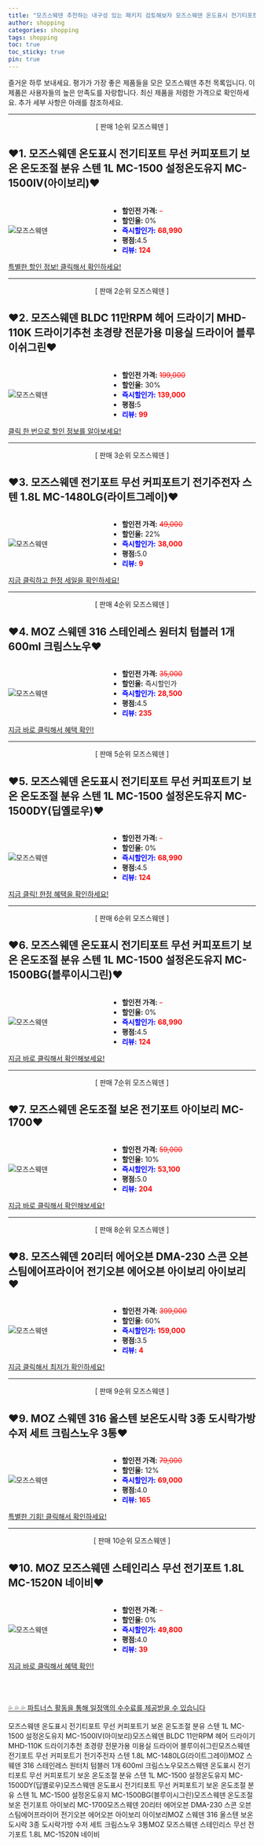 ```yaml
---
title: "모즈스웨덴 추천하는 내구성 있는 패키지 검토해보자 모즈스웨덴 온도표시 전기티포트 무선 커피포트기"
author: shopping
categories: shopping
tags: shopping
toc: true
toc_sticky: true
pin: true
---
```

즐거운 하루 보내세요. 평가가 가장 좋은 제품들을 모은 모즈스웨덴 추천 목록입니다. 이 제품은 사용자들의 높은 만족도를 자랑합니다. 최신 제품을 저렴한 가격으로 확인하세요. 추가 세부 사항은 아래를 참조하세요.

---
<p class="toplist" style="margin: 0 auto; display: block; width: fit-content;">[ 판매 1순위 모즈스웨덴 ]</p>

<h2><strong>❤️1. 모즈스웨덴 온도표시 전기티포트 무선 커피포트기 보온 온도조절 분유 스텐 1L MC-1500 설정온도유지 MC-1500IV(아이보리)❤️</strong></h2>

<div style="display: flex; align-items: center;">
    <div style="flex: 0.4;">
        <img src="https://thumbnail8.coupangcdn.com/thumbnails/remote/230x230ex/image/vendor_inventory/6e5b/92f6aaf515253460688c65a565e22bca3bc9b90967a6813bd5d7015f06a7.jpg" alt="모즈스웨덴" style="max-width: 100%;">
    </div>
    <div style="flex: 0.6; margin-left: 10px;">
        <ul>
            <li><strong>할인전 가격:</strong> <del style="color: red;">-</del></li>
            <li><strong>할인율:</strong> 0%</li>
            <li><span style='color:blue'><strong>즉시할인가:</strong></span> <span style='color:red'><strong>68,990</strong></span></li>
            <li><strong>평점:</strong>4.5</li>
            <li><span style='color:blue'><strong>리뷰:</strong></span> <span style='color:red'><strong>124</strong></span></li>
        </ul>
    </div>
</div>
<div class="center">
    <a href="https://William4Davisa.github.io?lptag=AF9450613&subid=githubio&pageKey=7701457650&traceid=V0-153&itemId=20621138655&vendorItemId=88009293426" class="myButton">
        특별한 할인 정보! 클릭해서 확인하세요!
    </a>
</div>


---
<p class="toplist" style="margin: 0 auto; display: block; width: fit-content;">[ 판매 2순위 모즈스웨덴 ]</p>

<h2><strong>❤️2. 모즈스웨덴 BLDC 11만RPM 헤어 드라이기 MHD-110K 드라이기추천 초경량 전문가용 미용실 드라이어 블루이쉬그린❤️</strong></h2>

<div style="display: flex; align-items: center;">
    <div style="flex: 0.4;">
        <img src="https://thumbnail6.coupangcdn.com/thumbnails/remote/230x230ex/image/vendor_inventory/fd6a/013c45412ced9e52c24f1624f8414ed429a5688904ecd5c876e594b0d2fd.jpg" alt="모즈스웨덴" style="max-width: 100%;">
    </div>
    <div style="flex: 0.6; margin-left: 10px;">
        <ul>
            <li><strong>할인전 가격:</strong> <del style="color: red;">199,000</del></li>
            <li><strong>할인율:</strong> 30%</li>
            <li><span style='color:blue'><strong>즉시할인가:</strong></span> <span style='color:red'><strong>139,000</strong></span></li>
            <li><strong>평점:</strong>5</li>
            <li><span style='color:blue'><strong>리뷰:</strong></span> <span style='color:red'><strong>99</strong></span></li>
        </ul>
    </div>
</div>
<div class="center">
    <a href="https://William4Davisa.github.io?lptag=AF9450613&subid=githubio&pageKey=8142634299&traceid=V0-153&itemId=23140979318&vendorItemId=90333251849" class="myButton">
        클릭 한 번으로 할인 정보를 알아보세요!
    </a>
</div>


---
<p class="toplist" style="margin: 0 auto; display: block; width: fit-content;">[ 판매 3순위 모즈스웨덴 ]</p>

<h2><strong>❤️3. 모즈스웨덴 전기포트 무선 커피포트기 전기주전자 스텐 1.8L MC-1480LG(라이트그레이)❤️</strong></h2>

<div style="display: flex; align-items: center;">
    <div style="flex: 0.4;">
        <img src="https://thumbnail7.coupangcdn.com/thumbnails/remote/230x230ex/image/vendor_inventory/e3bc/3178ba3202a13cc159b7f52064b73d8356e51cf298b24b5828c4069d95c5.jpg" alt="모즈스웨덴" style="max-width: 100%;">
    </div>
    <div style="flex: 0.6; margin-left: 10px;">
        <ul>
            <li><strong>할인전 가격:</strong> <del style="color: red;">49,000</del></li>
            <li><strong>할인율:</strong> 22%</li>
            <li><span style='color:blue'><strong>즉시할인가:</strong></span> <span style='color:red'><strong>38,000</strong></span></li>
            <li><strong>평점:</strong>5.0</li>
            <li><span style='color:blue'><strong>리뷰:</strong></span> <span style='color:red'><strong>9</strong></span></li>
        </ul>
    </div>
</div>
<div class="center">
    <a href="https://William4Davisa.github.io?lptag=AF9450613&subid=githubio&pageKey=7895213655&traceid=V0-153&itemId=21624730823&vendorItemId=88695272215" class="myButton">
        지금 클릭하고 한정 세일을 확인하세요!
    </a>
</div>


---
<p class="toplist" style="margin: 0 auto; display: block; width: fit-content;">[ 판매 4순위 모즈스웨덴 ]</p>

<h2><strong>❤️4. MOZ 스웨덴 316 스테인레스 원터치 텀블러 1개 600ml 크림스노우❤️</strong></h2>

<div style="display: flex; align-items: center;">
    <div style="flex: 0.4;">
        <img src="https://thumbnail10.coupangcdn.com/thumbnails/remote/230x230ex/image/vendor_inventory/6ced/07841e6aaa92fc13b654b97deede2b84bc21bfe554154591d55cb10d9726.jpg" alt="모즈스웨덴" style="max-width: 100%;">
    </div>
    <div style="flex: 0.6; margin-left: 10px;">
        <ul>
            <li><strong>할인전 가격:</strong> <del style="color: red;">35,000</del></li>
            <li><strong>할인율:</strong> 즉시할인가</li>
            <li><span style='color:blue'><strong>즉시할인가:</strong></span> <span style='color:red'><strong>28,500</strong></span></li>
            <li><strong>평점:</strong>4.5</li>
            <li><span style='color:blue'><strong>리뷰:</strong></span> <span style='color:red'><strong>235</strong></span></li>
        </ul>
    </div>
</div>
<div class="center">
    <a href="https://William4Davisa.github.io?lptag=AF9450613&subid=githubio&pageKey=7895935758&traceid=V0-153&itemId=21627842389&vendorItemId=88678834353" class="myButton">
        지금 바로 클릭해서 혜택 확인!
    </a>
</div>


---
<p class="toplist" style="margin: 0 auto; display: block; width: fit-content;">[ 판매 5순위 모즈스웨덴 ]</p>

<h2><strong>❤️5. 모즈스웨덴 온도표시 전기티포트 무선 커피포트기 보온 온도조절 분유 스텐 1L MC-1500 설정온도유지 MC-1500DY(딥옐로우)❤️</strong></h2>

<div style="display: flex; align-items: center;">
    <div style="flex: 0.4;">
        <img src="https://thumbnail6.coupangcdn.com/thumbnails/remote/230x230ex/image/vendor_inventory/a4ed/08d918a77873491830247f882bba3e6b8622ae9e5b5bc14aa396c833a4a5.jpg" alt="모즈스웨덴" style="max-width: 100%;">
    </div>
    <div style="flex: 0.6; margin-left: 10px;">
        <ul>
            <li><strong>할인전 가격:</strong> <del style="color: red;">-</del></li>
            <li><strong>할인율:</strong> 0%</li>
            <li><span style='color:blue'><strong>즉시할인가:</strong></span> <span style='color:red'><strong>68,990</strong></span></li>
            <li><strong>평점:</strong>4.5</li>
            <li><span style='color:blue'><strong>리뷰:</strong></span> <span style='color:red'><strong>124</strong></span></li>
        </ul>
    </div>
</div>
<div class="center">
    <a href="https://William4Davisa.github.io?lptag=AF9450613&subid=githubio&pageKey=7701457650&traceid=V0-153&itemId=20621138659&vendorItemId=88009293421" class="myButton">
        지금 클릭! 한정 혜택을 확인하세요!
    </a>
</div>


---
<p class="toplist" style="margin: 0 auto; display: block; width: fit-content;">[ 판매 6순위 모즈스웨덴 ]</p>

<h2><strong>❤️6. 모즈스웨덴 온도표시 전기티포트 무선 커피포트기 보온 온도조절 분유 스텐 1L MC-1500 설정온도유지 MC-1500BG(블루이시그린)❤️</strong></h2>

<div style="display: flex; align-items: center;">
    <div style="flex: 0.4;">
        <img src="https://thumbnail6.coupangcdn.com/thumbnails/remote/230x230ex/image/vendor_inventory/4cc7/8d33664c64cd8621bf1b14607d2a580c3da46f8b36a0079ef9223e91c456.jpg" alt="모즈스웨덴" style="max-width: 100%;">
    </div>
    <div style="flex: 0.6; margin-left: 10px;">
        <ul>
            <li><strong>할인전 가격:</strong> <del style="color: red;">-</del></li>
            <li><strong>할인율:</strong> 0%</li>
            <li><span style='color:blue'><strong>즉시할인가:</strong></span> <span style='color:red'><strong>68,990</strong></span></li>
            <li><strong>평점:</strong>4.5</li>
            <li><span style='color:blue'><strong>리뷰:</strong></span> <span style='color:red'><strong>124</strong></span></li>
        </ul>
    </div>
</div>
<div class="center">
    <a href="https://William4Davisa.github.io?lptag=AF9450613&subid=githubio&pageKey=7701457650&traceid=V0-153&itemId=20621138651&vendorItemId=88009293431" class="myButton">
        지금 바로 클릭해서 확인해보세요!
    </a>
</div>


---
<p class="toplist" style="margin: 0 auto; display: block; width: fit-content;">[ 판매 7순위 모즈스웨덴 ]</p>

<h2><strong>❤️7. 모즈스웨덴 온도조절 보온 전기포트 아이보리 MC-1700❤️</strong></h2>

<div style="display: flex; align-items: center;">
    <div style="flex: 0.4;">
        <img src="https://thumbnail8.coupangcdn.com/thumbnails/remote/230x230ex/image/retail/images/2023/08/31/10/9/e793cee4-fe91-45b1-8eda-db43eb76aa38.jpg" alt="모즈스웨덴" style="max-width: 100%;">
    </div>
    <div style="flex: 0.6; margin-left: 10px;">
        <ul>
            <li><strong>할인전 가격:</strong> <del style="color: red;">59,000</del></li>
            <li><strong>할인율:</strong> 10%</li>
            <li><span style='color:blue'><strong>즉시할인가:</strong></span> <span style='color:red'><strong>53,100</strong></span></li>
            <li><strong>평점:</strong>5.0</li>
            <li><span style='color:blue'><strong>리뷰:</strong></span> <span style='color:red'><strong>204</strong></span></li>
        </ul>
    </div>
</div>
<div class="center">
    <a href="https://William4Davisa.github.io?lptag=AF9450613&subid=githubio&pageKey=7537125063&traceid=V0-153&itemId=19804381525&vendorItemId=87038946400" class="myButton">
        지금 바로 클릭해서 확인해보세요!
    </a>
</div>


---
<p class="toplist" style="margin: 0 auto; display: block; width: fit-content;">[ 판매 8순위 모즈스웨덴 ]</p>

<h2><strong>❤️8. 모즈스웨덴 20리터 에어오븐 DMA-230 스콘 오븐 스팀에어프라이어 전기오븐 에어오븐 아이보리 아이보리❤️</strong></h2>

<div style="display: flex; align-items: center;">
    <div style="flex: 0.4;">
        <img src="https://thumbnail9.coupangcdn.com/thumbnails/remote/230x230ex/image/vendor_inventory/8cde/70383572f62119c0946e9cfe06009cc806d743d10f9998b784ba118e56e6.jpg" alt="모즈스웨덴" style="max-width: 100%;">
    </div>
    <div style="flex: 0.6; margin-left: 10px;">
        <ul>
            <li><strong>할인전 가격:</strong> <del style="color: red;">399,000</del></li>
            <li><strong>할인율:</strong> 60%</li>
            <li><span style='color:blue'><strong>즉시할인가:</strong></span> <span style='color:red'><strong>159,000</strong></span></li>
            <li><strong>평점:</strong>3.5</li>
            <li><span style='color:blue'><strong>리뷰:</strong></span> <span style='color:red'><strong>4</strong></span></li>
        </ul>
    </div>
</div>
<div class="center">
    <a href="https://William4Davisa.github.io?lptag=AF9450613&subid=githubio&pageKey=7490578817&traceid=V0-153&itemId=19586227561&vendorItemId=77933930982" class="myButton">
        지금 클릭해서 최저가 확인하세요!
    </a>
</div>


---
<p class="toplist" style="margin: 0 auto; display: block; width: fit-content;">[ 판매 9순위 모즈스웨덴 ]</p>

<h2><strong>❤️9. MOZ 스웨덴 316 올스텐 보온도시락 3종 도시락가방 수저 세트 크림스노우 3통❤️</strong></h2>

<div style="display: flex; align-items: center;">
    <div style="flex: 0.4;">
        <img src="https://thumbnail9.coupangcdn.com/thumbnails/remote/230x230ex/image/vendor_inventory/69a5/298fd7ea059dec1d4859edcfab398ddcb6f41d3465eb1bd0e597efae9380.jpg" alt="모즈스웨덴" style="max-width: 100%;">
    </div>
    <div style="flex: 0.6; margin-left: 10px;">
        <ul>
            <li><strong>할인전 가격:</strong> <del style="color: red;">79,000</del></li>
            <li><strong>할인율:</strong> 12%</li>
            <li><span style='color:blue'><strong>즉시할인가:</strong></span> <span style='color:red'><strong>69,000</strong></span></li>
            <li><strong>평점:</strong>4.0</li>
            <li><span style='color:blue'><strong>리뷰:</strong></span> <span style='color:red'><strong>165</strong></span></li>
        </ul>
    </div>
</div>
<div class="center">
    <a href="https://William4Davisa.github.io?lptag=AF9450613&subid=githubio&pageKey=7752119056&traceid=V0-153&itemId=20884085011&vendorItemId=87933939941" class="myButton">
        특별한 기회! 클릭해서 확인하세요!
    </a>
</div>


---
<p class="toplist" style="margin: 0 auto; display: block; width: fit-content;">[ 판매 10순위 모즈스웨덴 ]</p>

<h2><strong>❤️10. MOZ 모즈스웨덴 스테인리스 무선 전기포트 1.8L MC-1520N 네이비❤️</strong></h2>

<div style="display: flex; align-items: center;">
    <div style="flex: 0.4;">
        <img src="https://thumbnail9.coupangcdn.com/thumbnails/remote/230x230ex/image/vendor_inventory/2148/8349b542f69981ac4dbcb5ea3c62982c416ecce08f24bf287d849494fa23.jpg" alt="모즈스웨덴" style="max-width: 100%;">
    </div>
    <div style="flex: 0.6; margin-left: 10px;">
        <ul>
            <li><strong>할인전 가격:</strong> <del style="color: red;">-</del></li>
            <li><strong>할인율:</strong> 0%</li>
            <li><span style='color:blue'><strong>즉시할인가:</strong></span> <span style='color:red'><strong>49,800</strong></span></li>
            <li><strong>평점:</strong>4.0</li>
            <li><span style='color:blue'><strong>리뷰:</strong></span> <span style='color:red'><strong>39</strong></span></li>
        </ul>
    </div>
</div>
<div class="center">
    <a href="https://William4Davisa.github.io?lptag=AF9450613&subid=githubio&pageKey=7549382304&traceid=V0-153&itemId=19863861160&vendorItemId=86964741773" class="myButton">
        지금 바로 클릭해서 혜택 확인!
    </a>
</div>

<br><br><br>[💦 💦 💦 파트너스 활동을 통해 일정액의 수수료를 제공받을 수 있습니다](https://link.coupang.com/a/bcpT2c)<br><br>모즈스웨덴 온도표시 전기티포트 무선 커피포트기 보온 온도조절 분유 스텐 1L MC-1500 설정온도유지 MC-1500IV(아이보리)모즈스웨덴 BLDC 11만RPM 헤어 드라이기 MHD-110K 드라이기추천 초경량 전문가용 미용실 드라이어 블루이쉬그린모즈스웨덴 전기포트 무선 커피포트기 전기주전자 스텐 1.8L MC-1480LG(라이트그레이)MOZ 스웨덴 316 스테인레스 원터치 텀블러 1개 600ml 크림스노우모즈스웨덴 온도표시 전기티포트 무선 커피포트기 보온 온도조절 분유 스텐 1L MC-1500 설정온도유지 MC-1500DY(딥옐로우)모즈스웨덴 온도표시 전기티포트 무선 커피포트기 보온 온도조절 분유 스텐 1L MC-1500 설정온도유지 MC-1500BG(블루이시그린)모즈스웨덴 온도조절 보온 전기포트 아이보리 MC-1700모즈스웨덴 20리터 에어오븐 DMA-230 스콘 오븐 스팀에어프라이어 전기오븐 에어오븐 아이보리 아이보리MOZ 스웨덴 316 올스텐 보온도시락 3종 도시락가방 수저 세트 크림스노우 3통MOZ 모즈스웨덴 스테인리스 무선 전기포트 1.8L MC-1520N 네이비